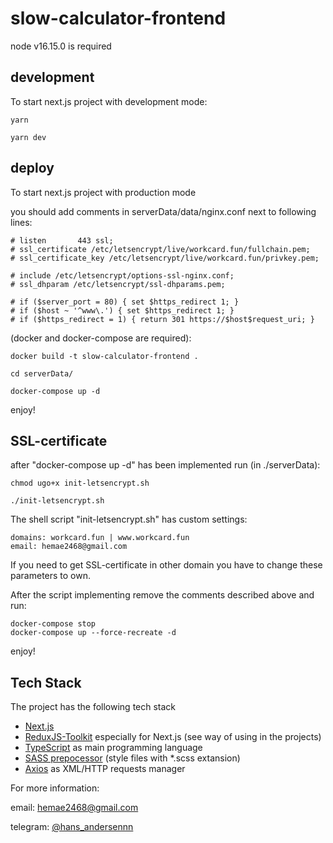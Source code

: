 # slow-calculator-frontend

node v16.15.0 is required

## development
To start next.js project with development mode:
```
yarn
```
```
yarn dev
```

## deploy
To start next.js project with production mode

you should add comments in serverData/data/nginx.conf next to following lines:

```
# listen       443 ssl;
# ssl_certificate /etc/letsencrypt/live/workcard.fun/fullchain.pem;
# ssl_certificate_key /etc/letsencrypt/live/workcard.fun/privkey.pem;

# include /etc/letsencrypt/options-ssl-nginx.conf;
# ssl_dhparam /etc/letsencrypt/ssl-dhparams.pem;

# if ($server_port = 80) { set $https_redirect 1; }
# if ($host ~ '^www\.') { set $https_redirect 1; }
# if ($https_redirect = 1) { return 301 https://$host$request_uri; }
```


(docker and docker-compose are required):
```
docker build -t slow-calculator-frontend .
```
```
cd serverData/
```
```
docker-compose up -d
```

enjoy!

## SSL-certificate

after "docker-compose up -d" has been implemented run (in ./serverData):
```
chmod ugo+x init-letsencrypt.sh
```
```
./init-letsencrypt.sh
```

The shell script "init-letsencrypt.sh" has custom settings:
```
domains: workcard.fun | www.workcard.fun
email: hemae2468@gmail.com
```

If you need to get SSL-certificate in other domain you have to change these parameters to own.

After the script implementing remove the comments described above and run:

```
docker-compose stop
docker-compose up --force-recreate -d
```

enjoy!

## Tech Stack

The project has the following tech stack

- [Next.js](/https://nextjs.org/docs/getting-started)
- [ReduxJS-Toolkit](/https://redux-toolkit.js.org/introduction/getting-started) especially for Next.js (see way of using in the projects)
- [TypeScript](/https://www.typescriptlang.org/docs/) as main programming language
- [SASS prepocessor](/https://sass-lang.com/guide) (style files with *.scss extansion)
- [Axios](/https://github.com/axios/axios) as XML/HTTP requests manager

For more information:

email: [hemae2468@gmail.com](mailto:hemae2468@gmail.com)

telegram: [@hans_andersennn](https://t.me/hans_andersennn)

